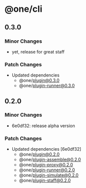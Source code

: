 # @one/cli

## 0.3.0

### Minor Changes

- yet, release for great staff

### Patch Changes

- Updated dependencies
  - @one/plugin@0.3.0
  - @one/plugin-runner@0.3.0

## 0.2.0

### Minor Changes

- 6e0df32: release alpha version

### Patch Changes

- Updated dependencies [6e0df32]
  - @one/plugin@0.2.0
  - @one/plugin-assemble@0.2.0
  - @one/plugin-proxy@0.2.0
  - @one/plugin-runner@0.2.0
  - @one/plugin-simulate@0.2.0
  - @one/plugin-staff@0.2.0
